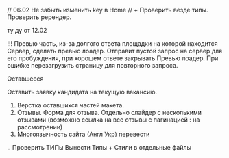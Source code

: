 // 06.02
Не забыть изменить key в Home // +
Проверить везде типы.
Проверить ререндер.

ту ду от 12.02

!!! Превью часть, из-за долгого ответа площадки на которой находится Сервер, сделать превью лоадер. Отправит пустой запрос на сервер для его пробуждения, при хорошем ответе закрывать Превью лоадер. При ошибке перезагрузить страницу для повторного запроса.

Оставшееся

Оставить заявку кандидата на текущую вакансию.

1. Верстка оставшихся частей макета.
2. Отзывы. Форма для отзыва. Отдельно слайдер с несколькими отзывами (возможно ссылка на все отзывы с пагинацией : на рассмотрении)
3. Многоязычность сайта (Англ Укр) перевести

..
Проверить ТИПы
Вынести Типы + Стили в отдельные файлы
